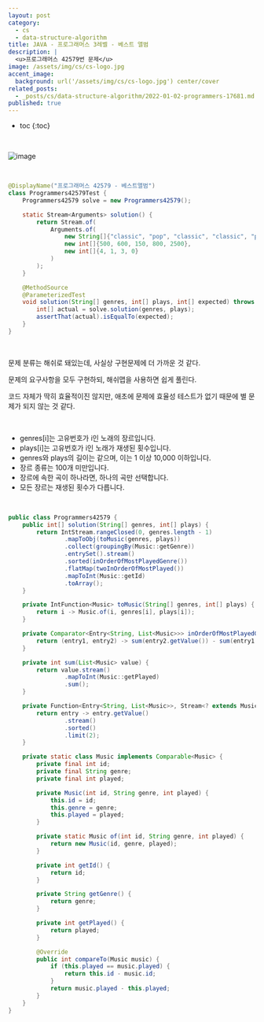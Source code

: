 ```yaml
---
layout: post
category:
  - cs
  - data-structure-algorithm
title: JAVA - 프로그래머스 3레벨 - 베스트 앨범
description: |
  <u>프로그래머스 42579번 문제</u>  
image: /assets/img/cs/cs-logo.jpg
accent_image:
  background: url('/assets/img/cs/cs-logo.jpg') center/cover
related_posts:
  - _posts/cs/data-structure-algorithm/2022-01-02-programmers-17681.md
published: true
---
```


* toc
{:toc}

<br />

![image](https://user-images.githubusercontent.com/71188307/150676195-9beab2bc-092f-4915-b1fb-6fe8be45ee87.png)

<br />

```java
@DisplayName("프로그래머스 42579 - 베스트앨범")
class Programmers42579Test {
    Programmers42579 solve = new Programmers42579();

    static Stream<Arguments> solution() {
        return Stream.of(
            Arguments.of(
                new String[]{"classic", "pop", "classic", "classic", "pop"},
                new int[]{500, 600, 150, 800, 2500},
                new int[]{4, 1, 3, 0}
            )
        );
    }

    @MethodSource
    @ParameterizedTest
    void solution(String[] genres, int[] plays, int[] expected) throws Exception {
        int[] actual = solve.solution(genres, plays);
        assertThat(actual).isEqualTo(expected);
    }
}
```

<br />

문제 분류는 해쉬로 돼있는데, 사실상 구현문제에 더 가까운 것 같다.

문제의 요구사항을 모두 구현하되, 해쉬맵을 사용하면 쉽게 풀린다.

코드 자체가 딱히 효율적이진 않지만, 애초에 문제에 효율성 테스트가 없기 때문에 별 문제가 되지 않는 것 같다.

<br />

- genres[i]는 고유번호가 i인 노래의 장르입니다.
- plays[i]는 고유번호가 i인 노래가 재생된 횟수입니다.
- genres와 plays의 길이는 같으며, 이는 1 이상 10,000 이하입니다.
- 장르 종류는 100개 미만입니다.
- 장르에 속한 곡이 하나라면, 하나의 곡만 선택합니다.
- 모든 장르는 재생된 횟수가 다릅니다.

<br />

```java
public class Programmers42579 {
    public int[] solution(String[] genres, int[] plays) {
        return IntStream.rangeClosed(0, genres.length - 1)
                .mapToObj(toMusic(genres, plays))
                .collect(groupingBy(Music::getGenre))
                .entrySet().stream()
                .sorted(inOrderOfMostPlayedGenre())
                .flatMap(twoInOrderOfMostPlayed())
                .mapToInt(Music::getId)
                .toArray();
    }

    private IntFunction<Music> toMusic(String[] genres, int[] plays) {
        return i -> Music.of(i, genres[i], plays[i]);
    }

    private Comparator<Entry<String, List<Music>>> inOrderOfMostPlayedGenre() {
        return (entry1, entry2) -> sum(entry2.getValue()) - sum(entry1.getValue());
    }

    private int sum(List<Music> value) {
        return value.stream()
                .mapToInt(Music::getPlayed)
                .sum();
    }

    private Function<Entry<String, List<Music>>, Stream<? extends Music>> twoInOrderOfMostPlayed() {
        return entry -> entry.getValue()
                .stream()
                .sorted()
                .limit(2);
    }

    private static class Music implements Comparable<Music> {
        private final int id;
        private final String genre;
        private final int played;

        private Music(int id, String genre, int played) {
            this.id = id;
            this.genre = genre;
            this.played = played;
        }

        private static Music of(int id, String genre, int played) {
            return new Music(id, genre, played);
        }

        private int getId() {
            return id;
        }

        private String getGenre() {
            return genre;
        }

        private int getPlayed() {
            return played;
        }

        @Override
        public int compareTo(Music music) {
            if (this.played == music.played) {
                return this.id - music.id;
            }
            return music.played - this.played;
        }
    }
}
```

<br />
